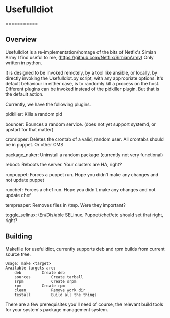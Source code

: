 # UsefulIdiot
===========

## Overview
UsefulIdiot is a re-implementation/homage of the bits of Netfix's Simian Army I find useful to me, (https://github.com/Netflix/SimianArmy) Only written in python.

It is designed to be invoked remotely, by a tool like ansible, or locally, by directly invoking the UsefulIdiot.py script, with any appropriate options.  It's default behaviour in either case, is to randomly kill a process on the host.  Different plugins can be invoked instead of the pidkiller plugin. But that is the default action.

Currently, we have the following plugins.


pidkiller:	Kills a random pid

bouncer:	Bounces a random service. (does not yet support systemd, or upstart for that matter)

cronripper:	Deletes the crontab of a valid, random user. All crontabs should be in puppet. Or other CMS

package_nuker:	Uninstall a random package (currently not very functional)

reboot:		Reboots the server.  Your clusters are HA, right?

runpuppet:	Forces a puppet run.  Hope you didn't make any changes and not update puppet

runchef:	Forces a chef run.  Hope you didn't make any changes and not update chef

tempreaper:	Removes files in /tmp.  Were they important?

toggle_selinux:	(En/Dis)able SELinux.  Puppet/chef/etc should set that right, right?

## Building

Makefile for usefulidiot, currently supports deb and rpm 
 builds from current source tree.
```
Usage: make <target>
Available targets are:
	deb			Create deb
	sources			Create tarball
	srpm			Create srpm
	rpm			Create rpm
	clean			Remove work dir
	testall			Build all the things
```

There are a few prerequisites you'll need of course, the relevant build tools for your system's package management system.

